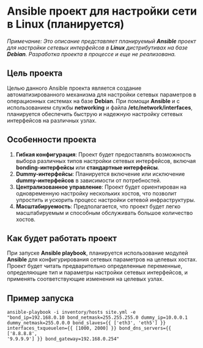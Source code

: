 # Ansible проект для настройки сети в Linux (планируется)
*Примечание: Это описание представляет планируемый **Ansible** проект для настройки сетевых интерфейсов в **Linux** дистрибутивах на базе **Debian**. Разработка проекта в процессе и еще не реализована.*

## Цель проекта
Целью данного Ansible проекта является создание автоматизированного механизма для настройки сетевых параметров в операционных системах на базе **Debian**. При помощи **Ansible** и с использованием службы **networking** и файла **/etc/network/interfaces**, планируется обеспечить быструю и надежную настройку сетевых интерфейсов на различных узлах.

## Особенности проекта
1. **Гибкая конфигурация**: Проект будет предоставлять возможность выбора различных типов настройки сетевых интерфейсов, включая **bonding-интерфейсы** или **стандартные интерфейсы**.
2. **Dummy-интерфейсы**: Планируется включение или исключение **dummy-интерфейсов** в зависимости от потребностей.
3. **Централизованное управление**: Проект будет ориентирован на одновременную настройку нескольких хостов, что позволит упростить и ускорить процесс настройки сетевой инфраструктуры.
4. **Масштабируемость**: Предполагается, что проект будет легко масштабируемым и способным обслуживать большое количество хостов.
## Как будет работать проект
При запуске **Ansible playbook**, планируется использование модулей **Ansible** для конфигурирования сетевых параметров на целевых хостах. Проект будет читать предварительно определенные переменные, определяющие тип и параметры настройки сетевых интерфейсов, и применять соответствующие изменения на целевых узлах.

## Пример запуска
<code>ansible-playbook -i inventory/hosts site.yml -e "bond_ip=192.168.0.10 bond_netmask=255.255.255.0 dummy_ip=10.0.0.1 dummy_netmask=255.0.0.0 bond_slaves={{ ['eth3', 'eth5'] }} interfaces_txqueuelen={{ [1000, 2000] }} bond_dns_servers={{ ['8.8.8.8', '9.9.9.9'] }} bond_gateway=192.168.0.254"</code>


